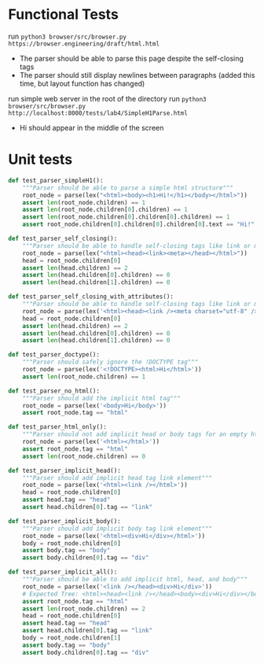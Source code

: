 # Functional Tests
run `python3 browser/src/browser.py https://browser.engineering/draft/html.html`
- The parser should be able to parse this page despite the self-closing tags
- The parser should still display newlines between paragraphs (added this time, but layout function has changed)

run simple web server in the root of the directory
run `python3 browser/src/browser.py http://localhost:8000/tests/lab4/SimpleH1Parse.html`
- Hi should appear in the middle of the screen


# Unit tests

```python
def test_parser_simpleH1():
    """Parser should be able to parse a simple html structure"""
    root_node = parse(lex("<html><body><h1>Hi!</h1></body></html>"))
    assert len(root_node.children) == 1
    assert len(root_node.children[0].children) == 1
    assert len(root_node.children[0].children[0].children) == 1
    assert root_node.children[0].children[0].children[0].text == "Hi!"

def test_parser_self_closing():
    """Parser should be able to handle self-closing tags like link or meta"""
    root_node = parse(lex("<html><head><link><meta></head></html>"))
    head = root_node.children[0]
    assert len(head.children) == 2
    assert len(head.children[0].children) == 0
    assert len(head.children[1].children) == 0

def test_parser_self_closing_with_attributes():
    """Parser should be able to handle self-closing tags like link or meta with attributes"""
    root_node = parse(lex('<html><head><link /><meta charset="utf-8" /></head></html>'))
    head = root_node.children[0]
    assert len(head.children) == 2
    assert len(head.children[0].children) == 0
    assert len(head.children[1].children) == 0

def test_parser_doctype():
    """Parser should safely ignore the !DOCTYPE tag"""
    root_node = parse(lex('<!DOCTYPE><html>Hi</html>'))
    assert len(root_node.children) == 1

def test_parser_no_html():
    """Parser should add the implicit html tag"""
    root_node = parse(lex('<body>Hi</body>'))
    assert root_node.tag == "html"

def test_parser_html_only():
    """Parser should not add implicit head or body tags for an empty html element"""
    root_node = parse(lex('<html></html>'))
    assert root_node.tag == "html"
    assert len(root_node.children) == 0

def test_parser_implicit_head():
    """Parser should add implicit head tag link element"""
    root_node = parse(lex('<html><link /></html>'))
    head = root_node.children[0]
    assert head.tag == "head"
    assert head.children[0].tag == "link"

def test_parser_implicit_body():
    """Parser should add implicit body tag link element"""
    root_node = parse(lex('<html><div>Hi</div></html>'))
    body = root_node.children[0]
    assert body.tag == "body"
    assert body.children[0].tag == "div"

def test_parser_implicit_all():
    """Parser should be able to add implicit html, head, and body"""
    root_node = parse(lex('<link /></head><div>Hi</div>'))
    # Expected Tree: <html><head><link /></head><body><div>Hi</div></body></html>
    assert root_node.tag == "html"
    assert len(root_node.children) == 2
    head = root_node.children[0]
    assert head.tag == "head"
    assert head.children[0].tag == "link"
    body = root_node.children[1]
    assert body.tag == "body"
    assert body.children[0].tag == "div"
```